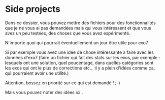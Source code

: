 # Side projects

Dans ce dossier, vous pouvez mettre des fichiers pour des fonctionnalités que je ne vous ai pas demandées mais qui vous intéressent et que vous avez un peu testées, des choses que vous avez expérimenté.

N'importe quoi qui pourrait éventuellement un jour être utile pour exo7.

Si par exemple vous avez une idée de chose intéressante à faire avec les données d'exo7 (faire un fichier qui fait des stats sur les exos, par exemple : lesquels ont une solution, quel poucentage, dans quelles catégories sont les exos qui ont le plus de corrections etc... il y a plein d'idées comme ça, qui pourraient avoir une utilité.)



Attention, bossez en priorité sur ce qui est demandé ! ;-)

Mais vous pouvez noter des idées ici .
